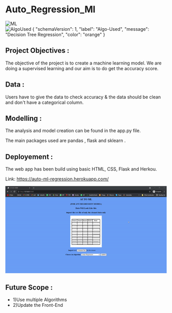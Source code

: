 # Auto_Regression_Ml


![ML](https://img.shields.io/badge/ML-Regression-blue.svg) 
<br>
![AlgoUsed](https://img.shields.io/badge/ML-LinearRegression-green.svg)
{
  "schemaVersion": 1,
  "label": "Algo-Used",
  "message": "Decision Tree Regression",
  "color": "orange"
}

## Project Objectives :
The objective of the project is to create a machine learning model. We are doing a supervised learning and our aim is to do get the accuracy score.

## Data :
Users have to give the data to check accuracy & the data should be clean and don't have a categorical column.

## Modelling :
The analysis and model creation can be found in the app.py file. 

The main packages used are pandas , flask and sklearn .  

## Deployement :
The web app has been build using basic HTML, CSS, Flask and Herkou.

Link: https://auto-ml-regression.herokuapp.com/



![ML](Screenshot/GIF.gif)
## Future Scope :
* 1)Use multiple Algorithms
* 2)Update the Front-End 

